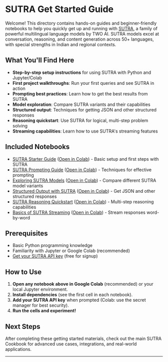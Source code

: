 # SUTRA Get Started Guide

Welcome! This directory contains hands-on guides and beginner-friendly notebooks to help you quickly get up and running with [SUTRA](https://www.two.ai/sutra), a family of powerful multilingual language models by TWO AI. SUTRA models excel at conversation, reasoning, and content generation across 50+ languages, with special strengths in Indian and regional contexts.

## What You'll Find Here

- **Step-by-step setup instructions** for using SUTRA with Python and Jupyter/Colab
- **First project walkthroughs**: Run your first queries and see SUTRA in action
- **Prompting best practices**: Learn how to get the best results from SUTRA
- **Model exploration**: Compare SUTRA variants and their capabilities
- **Structured output**: Techniques for getting JSON and other structured responses
- **Reasoning quickstart**: Use SUTRA for logical, multi-step problem solving
- **Streaming capabilities**: Learn how to use SUTRA's streaming features

## Included Notebooks

- [SUTRA Starter Guide](sutra_starter_guide.ipynb) ([Open in Colab](https://colab.research.google.com/drive/1j7B8mDIU8KMZ_IB-oaL_qLqXmWYYh0Xu?usp=sharing)) - Basic setup and first steps with SUTRA
- [SUTRA Prompting Guide](sutra_prompting_guide.ipynb) ([Open in Colab](https://colab.research.google.com/github/Shubhwithai/sutra-cookbook/blob/main/get-started/sutra_prompting_guide.ipynb)) - Techniques for effective prompting
- [Exploring SUTRA Models](exploring_sutra_models.ipynb) ([Open in Colab](https://colab.research.google.com/drive/1Ktp74EgDfCh0TtfD3Z4Hc14aaXZruVKQ?usp=sharing)) - Compare different SUTRA model variants
- [Structured Output with SUTRA](structured_output_with_sutra.ipynb) ([Open in Colab](https://colab.research.google.com/drive/1Gi_YPaFPm-iJcEdslSvgf-xWGhAGjwjJ?usp=sharing)) - Get JSON and other structured responses
- [SUTRA Reasoning Quickstart](sutra_reasoning_quickstart.ipynb) ([Open in Colab](https://colab.research.google.com/drive/1LIFr44A-VnTnDPqz2S5m9f118r-o5nBy?usp=sharing)) - Multi-step reasoning capabilities
- [Basics of SUTRA Streaming](basics_of_sutra_streaming.ipynb) ([Open in Colab](https://colab.research.google.com/drive/1zWzkMPyy22J98U4OBZIz_xinwhw8cPV_?usp=sharing)) - Stream responses word-by-word

## Prerequisites

- Basic Python programming knowledge
- Familiarity with Jupyter or Google Colab (recommended)
- [Get your SUTRA API key](https://www.two.ai/sutra/api) (free for signup)

## How to Use

1. **Open any notebook above in Google Colab** (recommended) or your local Jupyter environment.
2. **Install dependencies** (see the first cell in each notebook).
3. **Add your SUTRA API key** when prompted (Colab: use the secret manager for best security).
4. **Run the cells and experiment!**

## Next Steps

After completing these getting started materials, check out the main SUTRA Cookbook for advanced use cases, integrations, and real-world applications.

---

